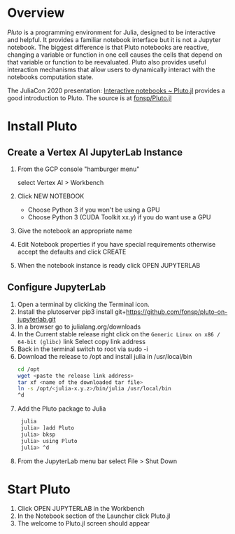 # Overview
*Pluto* is a programming environment for Julia, designed to be interactive and helpful. It provides a familiar notebook interface but it is not a Jupyter notebook. The biggest difference is that Pluto notebooks are reactive, changing a variable or function in one cell causes the cells that depend on that variable or function to be reevaluated. Pluto also provides useful interaction mechanisms that allow users to dynamically interact with the notebooks computation state.

The JuliaCon 2020 presentation: [Interactive notebooks ~ Pluto.jl]() provides a good introduction to Pluto. The source is at [fonsp/Pluto.jl]()

# Install Pluto

## Create a Vertex AI JupyterLab Instance

1. From the GCP console "hamburger menu"

   select Vertex AI > Workbench
2. Click NEW NOTEBOOK
   
   * Choose Python 3 if you won't be using a GPU
   * Choose Python 3 (CUDA Toolkit xx.y) if you do want use a GPU
3. Give the notebook an appropriate name
4. Edit Notebook properties if you have special requirements otherwise accept the defaults and click CREATE
5. When the notebook instance is ready click OPEN JUPYTERLAB

## Configure JupyterLab

1. Open a terminal by clicking the Terminal icon.
1. Install the plutoserver
pip3 install git+https://github.com/fonsp/pluto-on-jupyterlab.git
1. In a browser go to julialang.org/downloads
1. In the Current stable release right click on the `Generic Linux on x86 / 64-bit (glibc)` link
Select copy link address
1. Back in the terminal switch to root via
sudo -i
1. Download the release to /opt and install julia in /usr/local/bin
    ```bash
    cd /opt
    wget <paste the release link address>
    tar xf <name of the downloaded tar file>
    ln -s /opt/<julia-x.y.z>/bin/julia /usr/local/bin
    ^d
    ```
1. Add the Pluto package to Julia
   ```bash
    julia
    julia> ]add Pluto
    julia> bksp
    julia> using Pluto
    julia> ^d
    ```
1. From the JupyterLab menu bar select File > Shut Down

# Start Pluto
1. Click OPEN JUPYTERLAB in the Workbench
1. In the Notebook section of the Launcher click Pluto.jl
1. The welcome to Pluto.jl screen should appear
